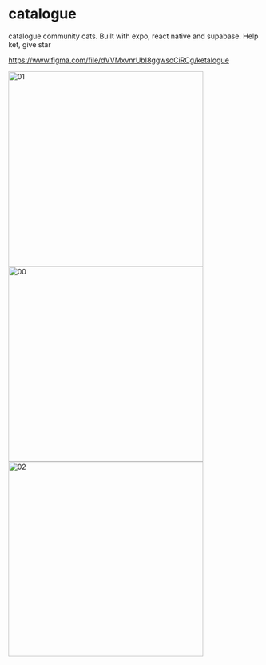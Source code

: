 
# catalogue
catalogue community cats. Built with expo, react native and supabase. Help ket, give star

https://www.figma.com/file/dVVMxvnrUbI8ggwsoCiRCg/ketalogue


<img width="390" alt="01" src="https://user-images.githubusercontent.com/17044082/183342599-ce36752b-ebb4-4d86-bb1f-0c6c25cba92f.png">


<img width="390" alt="00" src="https://user-images.githubusercontent.com/17044082/188384456-a35c73ee-1f53-45c9-9fbc-2acaa696815d.png">
<img width="390" alt="02" src="https://user-images.githubusercontent.com/17044082/188384525-b215c1d5-8578-4f79-956a-a62465056442.png">


